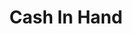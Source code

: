 ---
title: Cash In Hand
slug: cash-in-hand
updated-on: '2024-05-30T13:44:31.749Z'
created-on: '2024-05-30T13:41:46.671Z'
published-on: '2024-05-30T13:54:32.469Z'
f_city-state-2:
- cms/city/nicholasville-ky.md
- cms/city/prestonsburg-ky.md
- cms/city/pikeville-ky.md
- cms/city/shelbyville-ky.md
- cms/city/south-williamson-ky.md
f_locations:
- cms/payday-loan/cash-in-hand-7665.md
- cms/payday-loan/cash-in-hand-7666.md
- cms/payday-loan/cash-in-hand-7667.md
- cms/payday-loan/cash-in-hand-7668.md
- cms/payday-loan/cash-in-hand-7669.md
- cms/payday-loan/cash-in-hand-7670.md
- cms/payday-loan/cash-in-hand-7671.md
- cms/payday-loan/cash-in-hand-7672.md
- cms/payday-loan/cash-in-hand-7673.md
f_states:
- cms/state/kentucky.md
layout: '[company].html'
tags: company
---